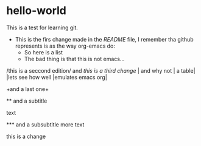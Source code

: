 # hello-world
This is a test for learning git.
* This is the firs change made in the *README* file, I remember tha github represents is as the way org-emacs do:
  - So here is a list
  - The bad thing is that this is not emacs...
 
 /this is a seccond edition/
 and _this is a third change_
 | and why not | a table|
 |lets see how well |emulates emacs org|
 
 +and a last one+
 
 ** and a subtitle
 
 text
 
 *** and a subsubtitle
 more text
 
this is a change

